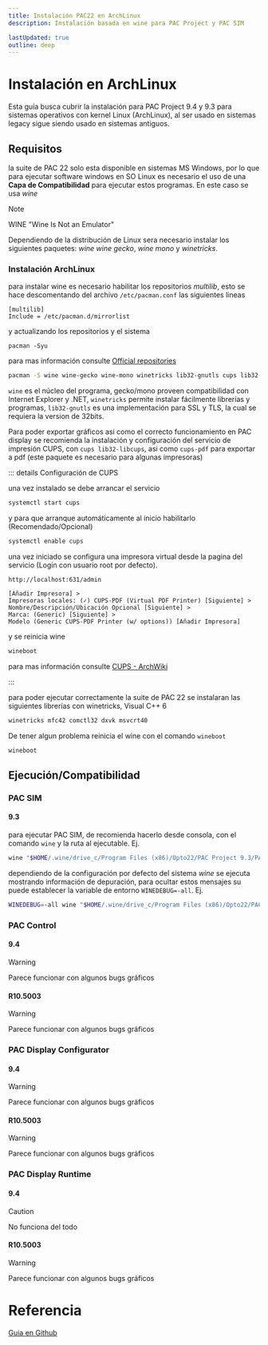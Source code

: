 ```yaml
---
title: Instalación PAC22 en ArchLinux
description: Instalación basada en wine para PAC Project y PAC SIM

lastUpdated: true
outline: deep
---
```


# Instalación en ArchLinux

Esta guía busca cubrir la instalación para PAC Project 9.4 y 9.3 para sistemas operativos con kernel Linux (ArchLinux), al ser usado en sistemas legacy sigue siendo usado en sistemas antiguos.

## Requisitos

la suite de PAC 22 solo esta disponible en sistemas MS Windows, por lo que para ejecutar software windows en SO Linux es necesario el uso de una **Capa de Compatibilidad** para ejecutar estos programas. En este caso se usa *wine*

> [!NOTE]
> WINE "Wine Is Not an Emulator"

Dependiendo de la distribución de Linux sera necesario instalar los siguientes paquetes: *wine* *wine gecko*, *wine mono* y *winetricks*.

### Instalación ArchLinux

para instalar wine es necesario habilitar los repositorios *multilib*, esto se hace descomentando del archivo `/etc/pacman.conf` las siguientes lineas

```
[multilib]
Include = /etc/pacman.d/mirrorlist
```

y actualizando los repositorios y el sistema
<div class='console'>

```
pacman -Syu
```

</div>
<div class='console'>

para mas información consulte [Official repositories](https://wiki.archlinux.org/title/Official_repositories#multilib)

```bash
pacman -S wine wine-gecko wine-mono winetricks lib32-gnutls cups lib32-libcups cups-pdf
```

</div>

`wine` es el núcleo del programa, gecko/mono proveen compatibilidad con Internet Explorer y .NET, `winetricks` permite instalar fácilmente librerías y programas, `lib32-gnutls` es una implementación para SSL y TLS, la cual se requiera la version de 32bits.

Para poder exportar gráficos asi como el correcto funcionamiento en PAC display se recomienda la instalación y configuración del servicio de impresión CUPS, con `cups lib32-libcups`, asi como `cups-pdf` para exportar a pdf (este paquete es necesario para algunas impresoras)

::: details Configuración de CUPS

una vez instalado se debe arrancar el servicio

<div class='console'>

```bash
systemctl start cups
```
</div>

y para que arranque automáticamente al inicio habilitarlo (Recomendado/Opcional)
<div class='console'>

```bash
systemctl enable cups
```

</div>
una vez iniciado se configura una impresora virtual desde la pagina del servicio (Login con usuario root por defecto). 

`http://localhost:631/admin`

```
[Añadir Impresora] >
Impresoras locales: (✓) CUPS-PDF (Virtual PDF Printer) [Siguiente] >
Nombre/Descripción/Ubicación Opcional [Siguiente] >
Marca: (Generic) [Siguiente] >
Modelo (Generic CUPS-PDF Printer (w/ options)) [Añadir Impresora]
```

y se reinicia wine

<div class='console'>

```bash
wineboot
```

</div>

para mas información consulte [CUPS - ArchWiki](https://wiki.archlinux.org/title/CUPS)

:::

para poder ejecutar correctamente la suite de PAC 22 se instalaran las siguientes librerías con winetricks, Visual C++ 6

<div class='console'>

```bash
winetricks mfc42 comctl32 dxvk msvcrt40
```

De tener algun problema reinicia el wine con el comando `wineboot`

```bash
wineboot
```

</div>

## Ejecución/Compatibilidad <Badge type="info" text="Wine 10.2" /><Badge type="info" text="Wayland" />

### PAC SIM

#### 9.3

para ejecutar PAC SIM, de recomienda hacerlo desde consola, con el comando `wine` y la ruta al ejecutable. Ej.

<div class='console'>

```bash
wine "$HOME/.wine/drive_c/Program Files (x86)/Opto22/PAC Project 9.3/PAC Sim/SNAPPACSim.exe"
```

</div>

dependiendo de la configuración por defecto del sistema *wine* se ejecuta mostrando información de depuración, para ocultar estos mensajes su puede establecer la variable de entorno `WINEDEBUG=-all`. Ej.

<div class='console'>

```bash
WINEDEBUG=-all wine "$HOME/.wine/drive_c/Program Files (x86)/Opto22/PAC Project 9.3/PAC Sim/SNAPPACSim.exe"
```

</div>

### PAC Control

#### 9.4
> [!WARNING]
> Parece funcionar con algunos bugs gráficos

#### R10.5003
> [!WARNING]
> Parece funcionar con algunos bugs gráficos

### PAC Display Configurator

#### 9.4
> [!WARNING]
> Parece funcionar con algunos bugs gráficos

#### R10.5003
> [!WARNING]
> Parece funcionar con algunos bugs gráficos

### PAC Display Runtime

#### 9.4
> [!CAUTION]
> No funciona del todo

#### R10.5003
> [!WARNING]
> Parece funcionar con algunos bugs gráficos

# Referencia

[Guia en Github](https://github.com/enokson/opto22)